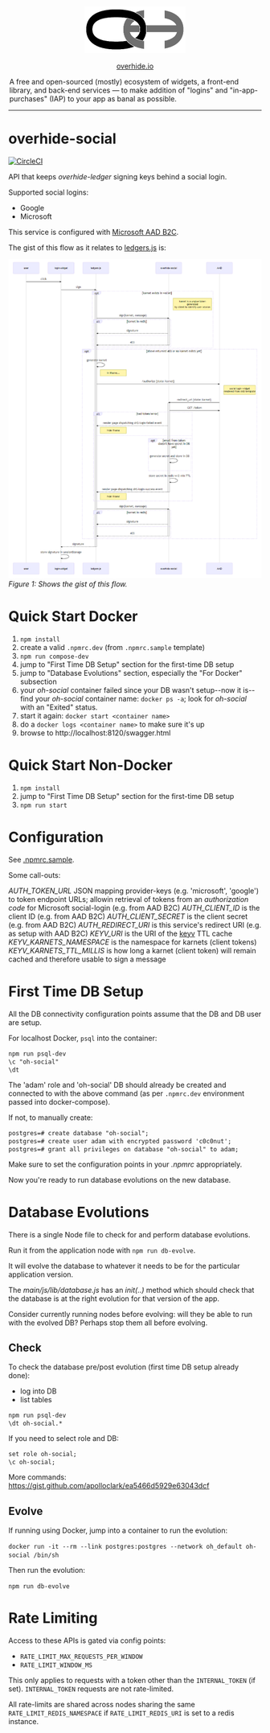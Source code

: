 <p align="center"><a href="https://github.com/overhide"><img src="./main/static/lib/logo.png" width="200px"/></a></p>

<p align="center"><a href="https://overhide.io">overhide.io</a></p><p style="width: 500px; margin: auto">A free and open-sourced (mostly) ecosystem of widgets, a front-end library, and back-end services &mdash; to make addition of "logins" and "in-app-purchases" (IAP) to your app as banal as possible.</p>

<hr/>

# overhide-social

[![CircleCI](https://circleci.com/gh/overhide/overhide-social.svg?style=svg)](https://circleci.com/gh/overhide/overhide-social)

API that keeps *overhide-ledger* signing keys behind a social login.

Supported social logins:

- Google
- Microsoft

This service is configured with [Microsoft AAD B2C](https://docs.microsoft.com/en-ca/azure/active-directory-b2c/authorization-code-flow).

The gist of this flow as it relates to [ledgers.js](https://www.npmjs.com/package/ledgers.js) is:

![](./docs/overhide-social.png)
*Figure 1: Shows the gist of this flow.*

# Quick Start Docker

1. `npm install`
1. create a valid `.npmrc.dev` (from `.npmrc.sample` template)
1. `npm run compose-dev`
1. jump to "First Time DB Setup" section for the first-time DB setup
1. jump to "Database Evolutions" section, especially the "For Docker" subsection
1. your *oh-social* container failed since your DB wasn't setup--now it is--find your *oh-social* container name: `docker ps -a`; look for *oh-social* with an "Exited" status.
1. start it again: `docker start <container name>`
1. do a `docker logs <container name>` to make sure it's up
1. browse to http://localhost:8120/swagger.html

# Quick Start Non-Docker

1. `npm install`
1. jump to "First Time DB Setup" section for the first-time DB setup
1. `npm run start`

# Configuration

See [.npmrc.sample](.npmrc.sample).

Some call-outs:

*AUTH_TOKEN_URL* JSON mapping provider-keys (e.g. 'microsoft', 'google') to token endpoint URLs; allowin retrieval of tokens from an *authorization code* for Microsoft social-login (e.g. from AAD B2C)
*AUTH_CLIENT_ID* is the client ID (e.g. from AAD B2C)
*AUTH_CLIENT_SECRET* is the client secret (e.g. from AAD B2C)
*AUTH_REDIRECT_URI* is this service's redirect URI (e.g. as setup with AAD B2C)
*KEYV_URI* is the URI of the [keyv](https://www.npmjs.com/package/keyv) TTL cache
*KEYV_KARNETS_NAMESPACE* is the namespace for karnets (client tokens)
*KEYV_KARNETS_TTL_MILLIS* is how long a karnet (client token) will remain cached and therefore usable to sign a message

# First Time DB Setup

All the DB connectivity configuration points assume that the DB and DB user are setup.

For localhost Docker, `psql` into the container:

```
npm run psql-dev
\c "oh-social"
\dt
```



The 'adam' role and 'oh-social' DB should already be created and connected to with the above command (as per `.npmrc.dev` environment passed into docker-compose).

If not, to manually create:

```
postgres=# create database "oh-social";
postgres=# create user adam with encrypted password 'c0c0nut';
postgres=# grant all privileges on database "oh-social" to adam;
```

Make sure to set the configuration points in your *.npmrc* appropriately.

Now you're ready to run database evolutions on the new database.

# Database Evolutions

There is a single Node file to check for and perform database evolutions.

Run it from the application node with `npm run db-evolve`.

It will evolve the database to whatever it needs to be for the particular application version.

The *main/js/lib/database.js* has an *init(..)* method which should check that the database is at the right evolution for that version of the app.

Consider currently running nodes before evolving: will they be able to run with the evolved DB?  Perhaps stop them all before evolving.

## Check

To check the database pre/post evolution (first time DB setup already done):

- log into DB
- list tables

```
npm run psql-dev
\dt oh-social.*
```

If you need to select role and DB:

```
set role oh-social;
\c oh-social;
```

More commands:  https://gist.github.com/apolloclark/ea5466d5929e63043dcf

## Evolve

If running using Docker, jump into a container to run the evolution:

`docker run -it --rm --link postgres:postgres --network oh_default oh-social /bin/sh`

Then run the evolution:

`npm run db-evolve`

# Rate Limiting

Access to these APIs is gated via config points:

- `RATE_LIMIT_MAX_REQUESTS_PER_WINDOW`
- `RATE_LIMIT_WINDOW_MS`

This only applies to requests with a token other than the `INTERNAL_TOKEN` (if set).  `INTERNAL_TOKEN` requests are not rate-limited.

All rate-limits are shared across nodes sharing the same `RATE_LIMIT_REDIS_NAMESPACE` if `RATE_LIMIT_REDIS_URI` is set to a redis instance.


